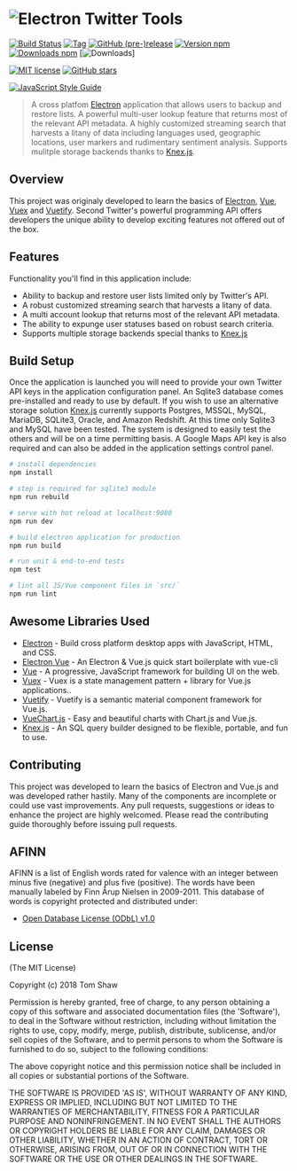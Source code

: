 <h1><img src="https://raw.github.com/tomshaw/electron-twitter-tools/master/docs/logo.png" alt="Electron Twitter Tools"></h1>

[![Build Status](https://travis-ci.org/tomshaw/electron-twitter-tools.svg?branch=master)](https://travis-ci.org/tomshaw/electron-twitter-tools)
[![Tag](https://img.shields.io/github/tag/tomshaw/electron-twitter-tools.svg)](https://github.com/tomshaw/electron-twitter-tools/tags)
[![GitHub (pre-)release](https://img.shields.io/github/release/tomshaw/electron-twitter-tools/all.svg)](https://github.com/tomshaw/electron-twitter-tools/releases)
[![Version npm](https://img.shields.io/npm/v/electron-twitter-tools.svg)](https://www.npmjs.com/package/electron-twitter-tools)
[![Downloads npm](https://img.shields.io/npm/dt/electron-twitter-tools.svg)](https://www.npmjs.com/package/electron-twitter-tools)
[![Downloads](https://img.shields.io/github/downloads/tomshaw/electron-twitter-tools/total.svg "Downloads")]

[![MIT license](https://img.shields.io/npm/l/electron-twitter-tools.svg)](https://opensource.org/licenses/MIT)
[![GitHub stars](https://img.shields.io/github/stars/tomshaw/electron-twitter-tools.svg?style=social&label=Star)](https://github.com/tomshaw/electron-twitter-tools)

[![JavaScript Style Guide](https://cdn.rawgit.com/feross/standard/master/badge.svg)](https://github.com/feross/standard)

> A cross platfom [Electron](https://electronjs.org) application that allows users to backup and restore lists. A powerful multi-user lookup feature that returns most of the relevant API metadata. A highly customized streaming search that harvests a litany of data including languages used, geographic locations, user markers and rudimentary sentiment analysis. Supports mulitple storage backends thanks to [Knex.js](http://knexjs.org/).

## Overview

This project was originaly developed to learn the basics of [Electron](https://electronjs.org), [Vue](https://vuejs.org), [Vuex](https://vuex.vuejs.org/en) and [Vuetify](https://vuetifyjs.com/en). Second Twitter's powerful programming API offers developers the unique ability to develop exciting features not offered out of the box.

## Features

Functionality you'll find in this application include:

- Ability to backup and restore user lists limited only by Twitter's API.
- A robust customized streaming search that harvests a litany of data.
- A multi account lookup that returns most of the relevant API metadata. 
- The ability to expunge user statuses based on robust search criteria.
- Supports multiple storage backends special thanks to [Knex.js](http://knexjs.org/)

## Build Setup
Once the application is launched you will need to provide your own Twitter API keys in the application configuration panel. An Sqlite3 database comes pre-installed and ready to use by default. If you wish to use an alternative storage solution [Knex.js](http://knexjs.org/) currently supports Postgres, MSSQL, MySQL, MariaDB, SQLite3, Oracle, and Amazon Redshift. At this time only Sqlite3 and MySQL have been tested. The system is designed to easily test the others and will be on a time permitting basis. A Google Maps API key is also required and can also be added in the application settings control panel.

``` bash
# install dependencies
npm install

# step is required for sqlite3 module
npm run rebuild

# serve with hot reload at localhost:9080
npm run dev

# build electron application for production
npm run build

# run unit & end-to-end tests
npm test

# lint all JS/Vue component files in `src/`
npm run lint

```

## Awesome Libraries Used

+ [Electron](https://electronjs.org) - Build cross platform desktop apps with JavaScript, HTML, and CSS.
+ [Electron Vue](https://github.com/SimulatedGREG/electron-vue) - An Electron & Vue.js quick start boilerplate with vue-cli
+ [Vue](https://vuejs.org) - A progressive, JavaScript framework for building UI on the web.
+ [Vuex](https://vuex.vuejs.org/en) - Vuex is a state management pattern + library for Vue.js applications..
+ [Vuetify](https://vuetifyjs.com/en) - Vuetify is a semantic material component framework for Vue.js.
+ [VueChart.js](http://vue-chartjs.org) - Easy and beautiful charts with Chart.js and Vue.js.
+ [Knex.js](http://knexjs.org/) - An SQL query builder designed to be flexible, portable, and fun to use.

## Contributing
This project was developed to learn the basics of Electron and Vue.js and was developed rather hastily. Many of the components are incomplete or could use vast improvements. Any pull requests, suggestions or ideas to enhance the project are highly welcomed. Please read the contributing guide thoroughly before issuing pull requests.

## AFINN

AFINN is a list of English words rated for valence with an integer
between minus five (negative) and plus five (positive). The words have
been manually labeled by Finn Årup Nielsen in 2009-2011. This database 
of words is copyright protected and distributed under:

- [Open Database License (ODbL) v1.0](http://www.opendatacommons.org/licenses/odbl/1.0)

## License

(The MIT License)

Copyright (c) 2018 Tom Shaw 

Permission is hereby granted, free of charge, to any person obtaining
a copy of this software and associated documentation files (the
'Software'), to deal in the Software without restriction, including
without limitation the rights to use, copy, modify, merge, publish,
distribute, sublicense, and/or sell copies of the Software, and to
permit persons to whom the Software is furnished to do so, subject to
the following conditions:

The above copyright notice and this permission notice shall be
included in all copies or substantial portions of the Software.

THE SOFTWARE IS PROVIDED 'AS IS', WITHOUT WARRANTY OF ANY KIND,
EXPRESS OR IMPLIED, INCLUDING BUT NOT LIMITED TO THE WARRANTIES OF
MERCHANTABILITY, FITNESS FOR A PARTICULAR PURPOSE AND NONINFRINGEMENT.
IN NO EVENT SHALL THE AUTHORS OR COPYRIGHT HOLDERS BE LIABLE FOR ANY
CLAIM, DAMAGES OR OTHER LIABILITY, WHETHER IN AN ACTION OF CONTRACT,
TORT OR OTHERWISE, ARISING FROM, OUT OF OR IN CONNECTION WITH THE
SOFTWARE OR THE USE OR OTHER DEALINGS IN THE SOFTWARE.
